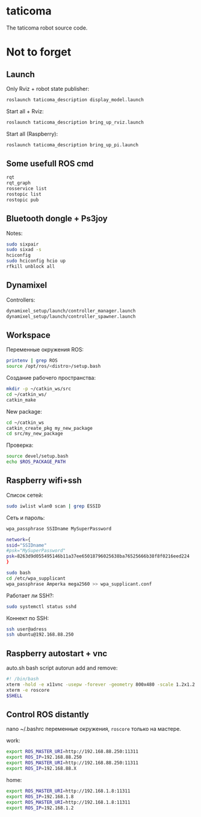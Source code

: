 # taticoma
The taticoma robot source code.

# Not to forget

## Launch

Only Rviz + robot state publisher: 
```bash
roslaunch taticoma_description display_model.launch
```

Start all + Rviz: 
```bash
roslaunch taticoma_description bring_up_rviz.launch
```

Start all (Raspberry): 
```bash
roslaunch taticoma_description bring_up_pi.launch
```

## Some usefull ROS cmd

```bash
rqt
rqt_graph
rosservice list
rostopic list
rostopic pub
```
## Bluetooth dongle + Ps3joy

Notes:
```bash
sudo sixpair
sudo sixad -s
hciconfig
sudo hciconfig hcio up
rfkill unblock all
```
## Dynamixel

Controllers:
```bash
dynamixel_setup/launch/controller_manager.launch
dynamixel_setup/launch/controller_spawner.launch
```

## Workspace

Переменные окружения ROS:
```bash
printenv | grep ROS
source /opt/ros/<distro>/setup.bash
```

Создание рабочего пространства:
```bash
mkdir -p ~/catkin_ws/src
cd ~/catkin_ws/
catkin_make
```
New package:
```bash
cd ~/catkin_ws
catkin_create_pkg my_new_package
cd src/my_new_package
```

Проверка:
```bash
source devel/setup.bash
echo $ROS_PACKAGE_PATH
```

## Raspberry wifi+ssh
Список сетей:
```bash
sudo iwlist wlan0 scan | grep ESSID
```
Сеть и пароль:
```bash
wpa_passphrase SSIDname MySuperPassword

network={
ssid="SSIDname"
#psk="MySuperPassword"
psk=8263d9d055495146b11a37ee65018796025638ba76525666b38f8f0216eed224
}

sudo bash
cd /etc/wpa_supplicant
wpa_passphrase Amperka mega2560 >> wpa_supplicant.conf
```
Работает ли SSH?:
```bash
sudo systemctl status sshd
```
Коннект по SSH:
```bash
ssh user@adress
ssh ubuntu@192.168.88.250
```

## Raspberry autostart + vnc

auto.sh bash script autorun add and remove:
```bash
#! /bin/bash
xterm -hold -e x11vnc -usepw -forever -geometry 800x480 -scale 1.2x1.2
xterm -e roscore
$SHELL
```
## Control ROS distantly

nano ~/.bashrc переменные окружения, `roscore` только на мастере.

work:
```bash
export ROS_MASTER_URI=http://192.168.88.250:11311
export ROS_IP=192.168.88.250
export ROS_MASTER_URI=http://192.168.88.250:11311
export ROS_IP=192.168.88.X
```
home:
```bash
export ROS_MASTER_URI=http://192.168.1.8:11311
export ROS_IP=192.168.1.8
export ROS_MASTER_URI=http://192.168.1.8:11311
export ROS_IP=192.168.1.2
```
